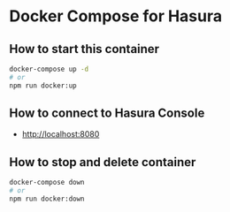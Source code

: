 # Docker Compose for Hasura

## How to start this container

```bash
docker-compose up -d
# or
npm run docker:up
```

## How to connect to Hasura Console

- <http://localhost:8080>

## How to stop and delete container

```bash
docker-compose down
# or
npm run docker:down
```
